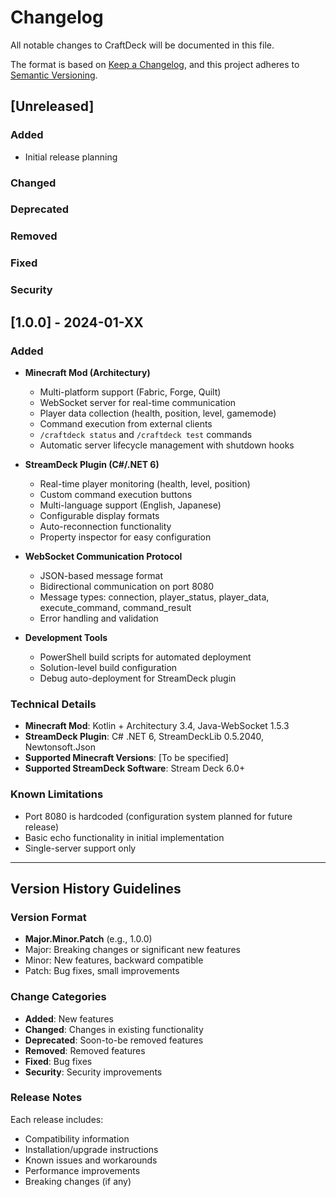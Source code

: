 # Changelog

All notable changes to CraftDeck will be documented in this file.

The format is based on [Keep a Changelog](https://keepachangelog.com/en/1.0.0/),
and this project adheres to [Semantic Versioning](https://semver.org/spec/v2.0.0.html).

## [Unreleased]

### Added
- Initial release planning

### Changed

### Deprecated

### Removed

### Fixed

### Security

## [1.0.0] - 2024-01-XX

### Added
- **Minecraft Mod (Architectury)**
  - Multi-platform support (Fabric, Forge, Quilt)
  - WebSocket server for real-time communication
  - Player data collection (health, position, level, gamemode)
  - Command execution from external clients
  - `/craftdeck status` and `/craftdeck test` commands
  - Automatic server lifecycle management with shutdown hooks

- **StreamDeck Plugin (C#/.NET 6)**
  - Real-time player monitoring (health, level, position)
  - Custom command execution buttons
  - Multi-language support (English, Japanese)
  - Configurable display formats
  - Auto-reconnection functionality
  - Property inspector for easy configuration

- **WebSocket Communication Protocol**
  - JSON-based message format
  - Bidirectional communication on port 8080
  - Message types: connection, player_status, player_data, execute_command, command_result
  - Error handling and validation

- **Development Tools**
  - PowerShell build scripts for automated deployment
  - Solution-level build configuration
  - Debug auto-deployment for StreamDeck plugin

### Technical Details
- **Minecraft Mod**: Kotlin + Architectury 3.4, Java-WebSocket 1.5.3
- **StreamDeck Plugin**: C# .NET 6, StreamDeckLib 0.5.2040, Newtonsoft.Json
- **Supported Minecraft Versions**: [To be specified]
- **Supported StreamDeck Software**: Stream Deck 6.0+

### Known Limitations
- Port 8080 is hardcoded (configuration system planned for future release)
- Basic echo functionality in initial implementation
- Single-server support only

---

## Version History Guidelines

### Version Format
- **Major.Minor.Patch** (e.g., 1.0.0)
- Major: Breaking changes or significant new features
- Minor: New features, backward compatible
- Patch: Bug fixes, small improvements

### Change Categories
- **Added**: New features
- **Changed**: Changes in existing functionality
- **Deprecated**: Soon-to-be removed features
- **Removed**: Removed features
- **Fixed**: Bug fixes
- **Security**: Security improvements

### Release Notes
Each release includes:
- Compatibility information
- Installation/upgrade instructions
- Known issues and workarounds
- Performance improvements
- Breaking changes (if any)